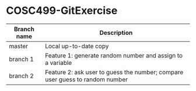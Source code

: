 # COSC499-GitExercise
Branch name | Description
------------ | ------------- 
master | Local up-to-date copy
branch 1 | Feature 1: generate random number and assign to a variable
branch 2 | Feature 2: ask user to guess the number; compare user guess to random number
